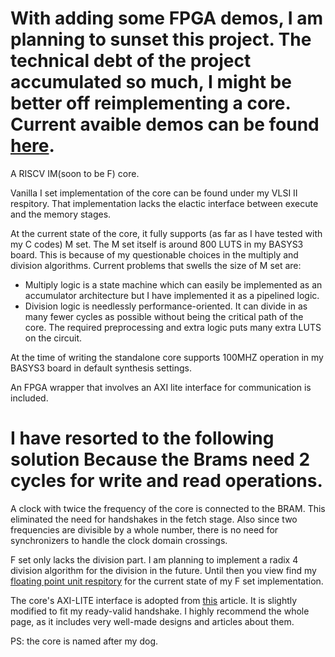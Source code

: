 # With adding some FPGA demos, I am planning to sunset this project. The technical debt of the project accumulated so much, I might be better off reimplementing a core. Current avaible demos can be found [here](https://github.com/Erincutku007/mico/tree/main/test_scipts).

A RISCV IM(soon to be F) core.

 Vanilla I set implementation of the core can be found under my VLSI II respitory. That implementation lacks the elactic interface between execute and the memory stages.

 At the current state of the core, it fully supports (as far as I have tested with my C codes) M set. The M set itself is around 800 LUTS in my BASYS3 board. This is because of my questionable choices in the multiply and division algorithms. Current problems that swells the size of M set are:
 - Multiply logic is a state machine which can easily be implemented as an accumulator architecture but I have implemented it as a pipelined logic.
 - Division logic is needlessly performance-oriented. It can divide in as many fewer cycles as possible without being the critical path of the core. The required preprocessing and extra logic puts many extra LUTS on the circuit.

At the time of writing the standalone core supports 100MHZ operation in my BASYS3 board in default synthesis settings.

An FPGA wrapper that involves an AXI lite interface for communication is included. 
# I have resorted to the following solution Because the Brams need 2 cycles for write and read operations.
A clock with twice the frequency of the core is connected to the BRAM. This eliminated the need for handshakes in the fetch stage. Also since two frequencies are divisible by a whole number, there is no need for synchronizers to handle the clock domain crossings. 

F set only lacks the division part. I am planning to implement a radix 4 division algorithm for the division in the future. Until then you view find my [floating point unit respitory](https://github.com/Erincutku007/Floating-Point-Unit) for the current state of my F set implementation. 

The core's AXI-LITE interface is adopted from [this](https://zipcpu.com/blog/2021/12/30/dbgaxil.html) article. It is slightly modified to fit my ready-valid handshake. I highly recommend the whole page, as it includes very well-made designs and articles about them.

PS: the core is named after my dog.
